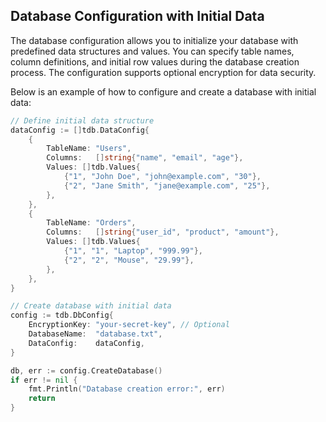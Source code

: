 ## Database Configuration with Initial Data

The database configuration allows you to initialize your database with predefined data structures and values. You can
specify table names, column definitions, and initial row values during the database creation process. The configuration
supports optional encryption for data security.

Below is an example of how to configure and create a database with initial data:

```go
// Define initial data structure
dataConfig := []tdb.DataConfig{
    {
        TableName: "Users",
        Columns:   []string{"name", "email", "age"},
        Values: []tdb.Values{
            {"1", "John Doe", "john@example.com", "30"},
            {"2", "Jane Smith", "jane@example.com", "25"},
        },
    },
    {
        TableName: "Orders",
        Columns:   []string{"user_id", "product", "amount"},
        Values: []tdb.Values{
            {"1", "1", "Laptop", "999.99"},
            {"2", "2", "Mouse", "29.99"},
        },
    },
}

// Create database with initial data
config := tdb.DbConfig{
    EncryptionKey: "your-secret-key", // Optional
    DatabaseName:  "database.txt",
    DataConfig:    dataConfig,
}

db, err := config.CreateDatabase()
if err != nil {
    fmt.Println("Database creation error:", err)
    return
}
```
